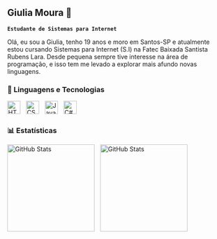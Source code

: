 ## Giulia Moura 👋

**`Estudante de Sistemas para Internet`**

Olá, eu sou a Giulia, tenho 19 anos e moro em Santos-SP e atualmente estou cursando Sistemas para Internet (S.I) na Fatec Baixada Santista Rubens Lara. Desde pequena sempre tive interesse na área de programação, e isso tem me levado a explorar mais afundo novas linguagens. 

### 🤖 Linguagens e Tecnologias

<img 
    align="left" 
    alt="HTML"
    title="HTML" 
    width="30px" 
    style="padding-right: 10px;" 
    src="https://cdn.jsdelivr.net/gh/devicons/devicon@latest/icons/html5/html5-original.svg" 
/>

<img 
    align="left" 
    alt="CSS" 
    title="CSS"
    width="30px" 
    style="padding-right: 10px;" 
    src="https://cdn.jsdelivr.net/gh/devicons/devicon@latest/icons/css3/css3-original.svg" 
/>

<img 
    align="left" 
    alt="JavaScript" 
    title="JavaScript"
    width="30px" 
    style="padding-right: 10px;" 
    src="https://cdn.jsdelivr.net/gh/devicons/devicon@latest/icons/javascript/javascript-original.svg" 
/>

<img
    align="left"
    alt="C#"
    title="C#"
    width="30px"
    style="padding-right: 10px;" 
    src="https://cdn.jsdelivr.net/gh/devicons/devicon@latest/icons/csharp/csharp-original.svg"
/>

<br/>
<br/>

### 📊 Estatísticas

<p>
<img 
    align="left" 
    alt="GitHub Stats" 
    height="200" 
    style="padding-right: 10px;" 
    src="https://github-readme-stats.vercel.app/api?username=Giuliamourac&show_icons=true&theme=tokyonight&include_all_commits=true&locale=pt-br" 
/>

<img 
    align="left" 
    alt="GitHub Stats" 
    height="200"         
    src="https://github-readme-stats.vercel.app/api/top-langs/?username=Giuliamourac&theme=tokyonight&layout=compact&custom_title=Linguagens" 
/>

</p>
